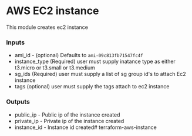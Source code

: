 # AWS EC2 instance

This module creates ec2 instance

### Inputs

* ami_id - (optional) Defaults to ```ami-09c813fb71547fc4f```
* instance_type  (Required) user must supply inatance type as either t3.micro or t3.small or t3.medium
* sg_ids (Required) user must supply a list of sg group id's to attach Ec2 instance
* tags (optional) user must supply the tags attach to ec2 instance

### Outputs

* public_ip - Public ip of the instance created
* private_ip - Private ip of the instance created
* instance_id - Instance id created# terraform-aws-instance
